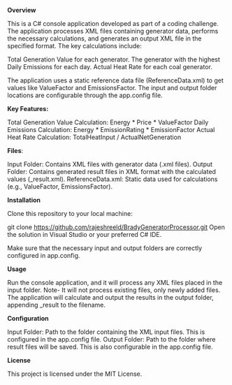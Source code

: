 **Overview**

This is a C# console application developed as part of a coding challenge. The application processes XML files containing generator data, performs the necessary calculations, and generates an output XML file in the specified format. The key calculations include:

Total Generation Value for each generator.
The generator with the highest Daily Emissions for each day.
Actual Heat Rate for each coal generator.

The application uses a static reference data file (ReferenceData.xml) to get values like ValueFactor and EmissionsFactor. The input and output folder locations are configurable through the app.config file.

**Key Features:**

Total Generation Value Calculation: Energy * Price * ValueFactor
Daily Emissions Calculation: Energy * EmissionRating * EmissionFactor
Actual Heat Rate Calculation: TotalHeatInput / ActualNetGeneration

**Files**:

Input Folder: Contains XML files with generator data (.xml files).
Output Folder: Contains generated result files in XML format with the calculated values (_result.xml).
ReferenceData.xml: Static data used for calculations (e.g., ValueFactor, EmissionsFactor).

**Installation**

Clone this repository to your local machine:

git clone https://github.com/rajeshreeld/BradyGeneratorProcessor.git
Open the solution in Visual Studio or your preferred C# IDE.

Make sure that the necessary input and output folders are correctly configured in app.config.

**Usage**

Run the console application, and it will process any XML files placed in the input folder.
Note- It will not process existing files, only newly added files.
The application will calculate and output the results in the output folder, appending _result to the filename.

**Configuration**

Input Folder: Path to the folder containing the XML input files. This is configured in the app.config file.
Output Folder: Path to the folder where result files will be saved. This is also configurable in the app.config file.


**License**

This project is licensed under the MIT License.
